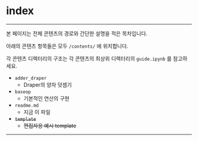 # index

* * *
본 페이지는 전체 콘텐츠의 경로와 간단한 설명을 적은 목차입니다.

아래의 콘텐츠 항목들은 모두 ```/contents/``` 에 위치합니다.

각 콘텐츠 디렉터리의 구조는 각 콘텐츠의 최상위 디렉터리의 ```guide.ipynb``` 를 참고하세요.

+ ```adder_draper```
    + Draper의 양자 덧셈기
+ ```baseop```
    + 기본적인 연산의 구현
+ ```readme.md```
    + 지금 이 파일
+ ~~```template```~~
    + ~~편집자용 예시 template~~

* * *